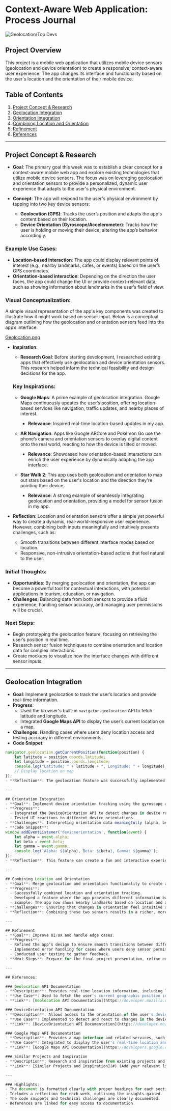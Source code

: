 # Context-Aware Web Application: Process Journal

<img src="https://topdevs.org//storage/pictures/0e/b5/0eb534c148ba1f84fdbb4ee629b90d57e2b603e89dd5e5403b8f0a45cf5cf624.5ff30c64.146ab620.jpeg" alt="Geolocation/Top Devs">

## Project Overview
This project is a mobile web application that utilizes mobile device sensors (geolocation and device orientation) to create a responsive, context-aware user experience. The app changes its interface and functionality based on the user's location and the orientation of their mobile device.

## Table of Contents
1. [Project Concept & Research](#project-concept--research)
2. [Geolocation Integration](#geolocation-integration)
3. [Orientation Integration](#orientation-integration)
4. [Combining Location and Orientation](#combining-location-and-orientation)
5. [Refinement](#refinement)
6. [References](#references)

---

## Project Concept & Research

- **Goal**: 
  The primary goal this week was to establish a clear concept for a context-aware mobile web app and explore existing technologies that utilize mobile device sensors. The focus was on leveraging geolocation and orientation sensors to provide a personalized, dynamic user experience that adapts to the user's physical environment.

- **Concept**: 
  The app will respond to the user's physical environment by tapping into two key device sensors:
  - **Geolocation (GPS)**: Tracks the user’s position and adapts the app's content based on their location.
  - **Device Orientation (Gyroscope/Accelerometer)**: Tracks how the user is holding or moving their device, altering the app’s behavior accordingly.

### Example Use Cases:
- **Location-based interaction**: The app could display relevant points of interest (e.g., nearby landmarks, cafes, or events) based on the user’s GPS coordinates.
- **Orientation-based interaction**: Depending on the direction the user faces, the app could change the UI or provide context-relevant data, such as showing information about landmarks in the user’s field of view.

### Visual Conceptualization:
A simple visual representation of the app's key components was created to illustrate how it might work based on sensor input. Below is a conceptual diagram outlining how the geolocation and orientation sensors feed into the app’s interface:

[Geolocation.png](https://www.imghippo.com/i/OgKYK1725979563.png)

- **Inspiration**: 
  - **Research Goal**: Before starting development, I researched existing apps that effectively use geolocation and device orientation sensors. This research helped inform the technical feasibility and design decisions for the app.

  ### Key Inspirations:
  - **Google Maps**: A prime example of geolocation integration. Google Maps continuously updates the user’s position, offering location-based services like navigation, traffic updates, and nearby places of interest.  
    - **Relevance**: Inspired real-time location-based updates in my app.

  - **AR Navigation**: Apps like Google ARCore and Pokémon Go use the phone’s camera and orientation sensors to overlay digital content onto the real world, reacting to how the device is tilted or moved.  
    - **Relevance**: Showcased how orientation-based interactions can enrich the user experience by dynamically adapting the app interface.

  - **Star Walk 2**: This app uses both geolocation and orientation to map out stars based on the user's location and the direction they're pointing their device.  
    - **Relevance**: A strong example of seamlessly integrating geolocation and orientation, providing a model for sensor fusion in my app.

- **Reflection**: 
  Location and orientation sensors offer a simple yet powerful way to create a dynamic, real-world-responsive user experience. However, combining both inputs meaningfully and intuitively presents challenges, such as:
  - Smooth transitions between different interface modes based on location.
  - Responsive, non-intrusive orientation-based actions that feel natural to the user.

### Initial Thoughts:
- **Opportunities**: By merging geolocation and orientation, the app can become a powerful tool for contextual interactions, with potential applications in tourism, education, or navigation.
- **Challenges**: Balancing data from both sensors to provide a fluid experience, handling sensor accuracy, and managing user permissions will be crucial.

### Next Steps:
- Begin prototyping the geolocation feature, focusing on retrieving the user’s position in real time.
- Research sensor fusion techniques to combine orientation and location data for complex interactions.
- Create mockups to visualize how the interface changes with different sensor inputs.


---

## Geolocation Integration
- **Goal**: Implement geolocation to track the user’s location and provide real-time information.
- **Progress**: 
  - Used the browser's built-in `navigator.geolocation` API to fetch latitude and longitude.
  - Integrated **Google Maps API** to display the user’s current location on a map.
- **Challenges**: Handling cases where users deny location access and testing accuracy in different environments.
- **Code Snippet**:
```javascript
navigator.geolocation.getCurrentPosition(function(position) {
    let latitude = position.coords.latitude;
    let longitude = position.coords.longitude;
    console.log("Latitude: " + latitude + ", Longitude: " + longitude);
    // Display location on map
});
- **Reflection**: The geolocation feature was successfully implemented. Next, I plan to link this location data to real-time contextual information, such as nearby points of interest.

---

## Orientation Integration
- **Goal**: Implement device orientation tracking using the gyroscope and accelerometer.
- **Progress**: 
  - Integrated the DeviceOrientation API to detect changes in device rotation.
  - Tested UI reactions to different device orientations.
- **Challenges**: Interpreting orientation data meaningfully (alpha, beta, gamma values) and providing a smooth user experience.
- **Code Snippet**:
window.addEventListener('deviceorientation', function(event) {
    let alpha = event.alpha;
    let beta = event.beta;
    let gamma = event.gamma;
    console.log(`Alpha: ${alpha}, Beta: ${beta}, Gamma: ${gamma}`);
});
- **Reflection**: This feature can create a fun and interactive experience, such as changing the information displayed based on the direction the user is facing.

---

## Combining Location and Orientation
- **Goal**: Merge geolocation and orientation functionality to create a seamless user experience.
- **Progress**: 
  - Successfully combined location and orientation tracking.
  - Developed a feature where the app provides different information based on the user's location and device tilt.
  - Example: The app now shows nearby landmarks based on location and adjusts UI content based on the phone’s direction.
- **Challenges**: Ensuring that changes in orientation feel intuitive and not overwhelming, while handling location updates efficiently.
- **Reflection**: Combining these two sensors results in a richer, more immersive experience. Testing in different environments will be crucial for optimization.

---

## Refinement
- **Goal**: Improve UI/UX and handle edge cases.
- **Progress**: 
  - Refined the app’s design to ensure smooth transitions between different contexts (location changes and orientation shifts).
  - Implemented error handling for cases where users deny sensor permissions or move to areas with poor GPS signal.
  - Conducted user testing to gather feedback.
- **Next Steps**: Prepare for the final project presentation, refine edge cases, and ensure cross-browser compatibility.

---

## References:

### Geolocation API Documentation
- **Description**: Provides real-time location information, including latitude, longitude, altitude, and accuracy, from the user's device.
- **Use Case**: Used to fetch the user's current geographic position in the web app.
- **Link**: [Geolocation API Documentation](https://developer.mozilla.org/en-US/docs/Web/API/Geolocation_API)

### DeviceOrientation API Documentation
- **Description**: Allows access to the orientation of the user's device (alpha, beta, gamma values) relative to the Earth’s frame of reference.
- **Use Case**: Implemented to detect and react to changes in the device's rotation in the web app.
- **Link**: [DeviceOrientation API Documentation](https://developer.mozilla.org/en-US/docs/Web/API/DeviceOrientationEvent)

### Google Maps API Documentation
- **Description**: Provides a map interface and related services, such as displaying maps, routes, and points of interest.
- **Use Case**: Integrated to display the user's real-time location and provide contextual map data based on geolocation.
- **Link**: [Google Maps API Documentation](https://developers.google.com/maps/documentation)

### Similar Projects and Inspiration
- **Description**: Research and inspiration from existing projects and tools that leverage geolocation, orientation sensors, and context-aware web apps.
- **Link**: [Similar Projects and Inspiration](#) (Add your relevant links here)

---

### Highlights:
- The document is formatted clearly with proper headings for each section.
- Includes a reflection for each week, outlining the insights gained.
- The code snippets and technical challenges are clearly documented.
- References are linked for easy access to documentation.





